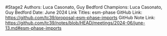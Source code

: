 #Stage2
Authors: Luca Casonato, Guy Bedford
Champions: Luca Casonato, Guy Bedford
Date: June 2024
Link Titles: esm-phase
GitHub Link: https://github.com/tc39/proposal-esm-phase-imports
GitHub Note Link: https://github.com/tc39/notes/blob/HEAD/meetings/2024-06/june-13.md#esm-phase-imports
